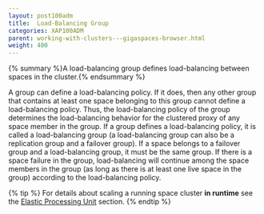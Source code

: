 ```yaml
---
layout: post100adm
title:  Load-Balancing Group
categories: XAP100ADM
parent: working-with-clusters---gigaspaces-browser.html
weight: 400
---
```


{% summary %}A load-balancing group defines load-balancing between spaces in the cluster.{% endsummary %}


A group can define a load-balancing policy. If it does, then any other group that contains at least one space belonging to this group cannot define a load-balancing policy. Thus, the load-balancing policy of the group determines the load-balancing behavior for the clustered proxy of any space member in the group.
If a group defines a load-balancing policy, it is called a load-balancing group (a load-balancing group can also be a replication group and a failover group).
If a space belongs to a failover group and a load-balancing group, it must be the same group. If there is a space failure in the group, load-balancing will continue among the space members in the group (as long as there is at least one live space in the group) according to the load-balancing policy.

{% tip %}
For details about scaling a running space cluster **in runtime** see the [Elastic Processing Unit]({%currentjavaurl%}/elastic-processing-unit.html) section.
{% endtip %}

